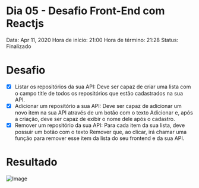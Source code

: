 # Dia 05 - Desafio Front-End com Reactjs

Data: Apr 11, 2020
Hora de início: 21:00
Hora de término: 21:28
Status: Finalizado

# Desafio

- [x] Listar os repositórios da sua API: Deve ser capaz de criar uma lista com o campo title de todos os repositórios que estão cadastrados na sua API.
- [x] Adicionar um repositório a sua API: Deve ser capaz de adicionar um novo item na sua API através de um botão com o texto Adicionar e, após a criação, deve ser capaz de exibir o nome dele após o cadastro.
- [x] Remover um repositório da sua API: Para cada item da sua lista, deve possuir um botão com o texto Remover que, ao clicar, irá chamar uma função para remover esse item da lista do seu frontend e da sua API.

# Resultado

![Image](https://i.imgur.com/0DxZPXV.png)
